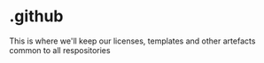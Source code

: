 # .github
This is where we'll keep our licenses, templates and other artefacts common to all respositories
